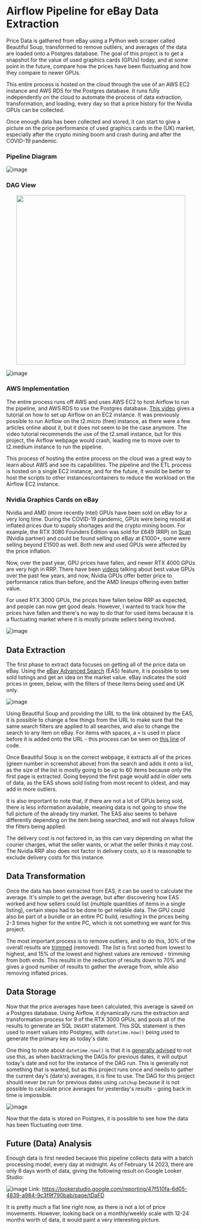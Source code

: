 # Airflow Pipeline for eBay Data Extraction

Price Data is gathered from eBay using a Python web scraper called Beautiful Soup, transformed to remove outliers, and averages of the data are loaded onto a Postgres database. The goal of this project is to get a snapshot for the value of used graphics cards (GPUs) today, and at some point in the future, compare how the prices have been fluctuating and how they compare to newer GPUs. 

This entire process is hosted on the cloud through the use of an AWS EC2 instance and AWS RDS for the Postgres database. It runs fully independently on the cloud to automate the process of data extraction, transformation, and loading, every day so that a price history for the Nvidia GPUs can be collected. 

Once enough data has been collected and stored, it can start to give a picture on the price performance of used graphics cards in the (UK) market, especially after the crypto mining boom and crash during and after the COVID-19 pandemic.

### Pipeline Diagram

![image](https://user-images.githubusercontent.com/80691974/218210522-87d52c4a-f802-4898-b8d4-864464363317.png)

### DAG View

<p align="center">
  <img src="https://user-images.githubusercontent.com/80691974/218771217-fc2a1fb3-d143-430f-bc54-4509d14cca78.png" width="450">
</p>

![image](https://user-images.githubusercontent.com/80691974/218771042-4613259b-3c3e-4551-8488-fdeb22672b5d.png)

### AWS Implementation

The entire process runs off AWS and uses AWS EC2 to host Airflow to run the pipeline, and AWS RDS to use the Postgres database. [This video](https://www.youtube.com/watch?v=o88LNQDH2uI) gives a tutorial on how to set up Airflow on an EC2 instance. It was previously possible to run Airflow on the t2.micro (free) instance, as there were a few articles online about it, but it does not seem to be the case anymore. The video tutorial recommends the use of the t2.small instance, but for this project, the Airflow webpage would crash, leading me to move over to t2.medium instance to run the pipeline. 

This process of hosting the entire process on the cloud was a great way to learn about AWS and see its capabilities. The pipeline and the ETL process is hosted on a single EC2 instance, and for the future, it would be better to host the scripts to other instances/containers to reduce the workload on the Airflow EC2 instance. 

### Nvidia Graphics Cards on eBay

Nvidia and AMD (more recently Intel) GPUs have been sold on eBay for a very long time. During the COVID-19 pandemic, GPUs were being resold at inflated prices due to supply shortages and the crypto mining boom. For example, the RTX 3080 Founders Edition was sold for £649 (RRP) on [Scan](https://www.scan.co.uk) (Nvidia partner) and could be found selling on eBay at £1000+, some were selling beyond £1500 as well. Both new and used GPUs were affected by the price inflation. 

Now, over the past year, GPU prices have fallen, and newer RTX 4000 GPUs are very high in RRP. There have been [videos](https://www.youtube.com/watch?v=9kiOLC2Ca_I) talking about best value GPUs over the past few years, and now, Nvidia GPUs offer better price to performance ratios than before, and the AMD lineups offering even better value. 

For used RTX 3000 GPUs, the prices have fallen below RRP as expected, and people can now get good deals. However, I wanted to track how the prices have fallen and there's no way to do that for used items because it is a fluctuating market where it is mostly private sellers being involved. 

![image](https://user-images.githubusercontent.com/80691974/218760233-e7de148a-2c41-4a80-89f0-b4834d33fbd0.png)


## Data Extraction 

The first phase to extract data focuses on getting all of the price data on eBay. Using the [eBay Advanced Search](https://www.ebay.co.uk/sch/ebayadvsearch) (EAS) feature, it is possible to see sold listings and get an idea on the market value. eBay indicates the sold prices in green, below, with the filters of these items being used and UK only. 

![image](https://user-images.githubusercontent.com/80691974/218758566-f85ac308-2fe8-433d-b7ac-f53c7db34fa5.png)

Using Beautiful Soup and providing the URL to the link obtained by the EAS, it is possible to change a few things from the URL to make sure that the same search filters are applied to all searches, and also to change the search to any item on eBay. For items with spaces, a `+` is used in place before it is added onto the URL - this process can be seen on [this line](https://github.com/sachinlim/ebay_airflow/blob/2527c700d015d3de1c0501e66952c0d43a9947dd/dags/scripts/ebay_extract_price.py#L8) of code.

Once Beautiful Soup is on the correct webpage, it extracts all of the prices (green number in screenshot above) from the search and adds it onto a list, as the size of the list is mostly going to be up to 60 items because only the first page is extracted. Going beyond the first page would add in older sets of data, as the EAS shows sold listing from most recent to oldest, and may add in more outliers. 

It is also important to note that, if there are not a lot of GPUs being sold, there is less information available, meaning data is not going to show the full picture of the already tiny market. The EAS also seems to behave differently depending on the item being searched, and will not always follow the filters being applied.  

The delivery cost is not factored in, as this can vary depending on what the courier charges, what the seller wants, or what the seller thinks it may cost. The Nvidia RRP also does not factor in delivery costs, so it is reasonable to exclude delivery costs for this instance. 


## Data Transformation

Once the data has been extracted from EAS, it can be used to calculate the average. It's simple to get the average, but after discovering how EAS worked and how sellers could list (multiple quantities of items in a single listing), certain steps had to be done to get reliable data. The GPU could also be part of a bundle or an entire PC build, resulting in the prices being 2-3 times higher for the entire PC, which is not something we want for this project.


The most important process is to remove outliers, and to do this, 30% of the overall results are [trimmed](https://www.investopedia.com/terms/t/trimmed_mean.asp) (removed). The list is first sorted from lowest to highest, and 15% of the lowest and highest values are removed - trimming from both ends. This results in the reduction of results down to 70% and gives a good number of results to gather the average from, while also removing inflated prices. 


## Data Storage

Now that the price averages have been calculated, this average is saved on a Postgres database. Using Airflow, it dynamically runs the extraction and transformation process for 9 of the RTX 3000 GPUs, and pools all of the results to generate an SQL `INSERT` statement. This SQL statement is then used to insert values into Postgres, with `datetime.now()` being used to generate the primary key as today's date. 

One thing to note about `datetime.now()` is that it is [generally advised](https://airflow.apache.org/docs/apache-airflow/stable/best-practices.html#creating-a-task) to not use this, as when backtracking the DAGs for previous dates, it will output today's date and not for the instance of the DAG run. This is generally not something that is wanted, but as this project runs once and needs to gather the current day's (date's) averages, it is fine to use. The DAG for this project should never be run for previous dates using `catchup` because it is not possible to calculate price averages for yesterday's results - going back in time is impossible.

![image](https://user-images.githubusercontent.com/80691974/218828686-fc170604-2dee-46c8-8ab2-00c6bfa56d4f.png)

Now that the data is stored on Postgres, it is possible to see how the data has been fluctuating over time. 


## Future (Data) Analysis

Enough data is first needed because this pipeline collects data with a batch processing model, every day at midnight. As of February 14 2023, there are only 6 days worth of data, giving the following result on Google Looker Studio:

![image](https://user-images.githubusercontent.com/80691974/218826603-91c33d95-eaff-4743-b9eb-d4dc92b841bc.png)
Link: https://lookerstudio.google.com/reporting/47f510fa-6d05-4839-a984-9c3f9f790bab/page/tDaFD

It is pretty much a flat line right now, as there is not a lot of price movements. However, looking back on a monthly/weekly scale with 12-24 months worth of data, it would paint a very interesting picture.

